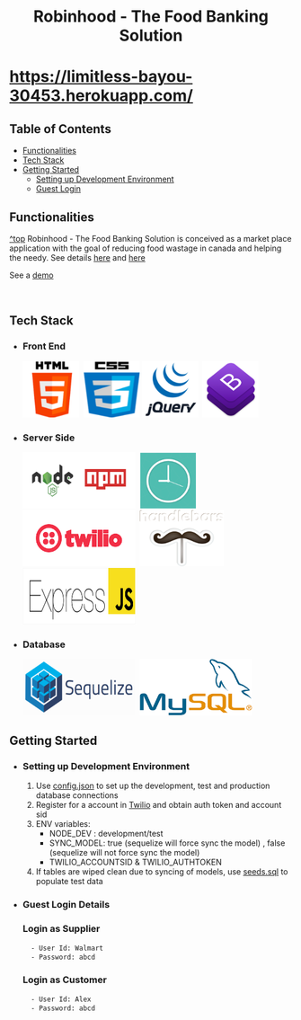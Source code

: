 <h1 align="center">Robinhood - The Food Banking Solution<h1>

https://limitless-bayou-30453.herokuapp.com/

## Table of Contents
- [Functionalities](#functionalities)
- [Tech Stack](#tech-stack)
- [Getting Started](#getting-started)
    - [Setting up Development Environment](#setting-up-dev)
    - [Guest Login](#guest-login)


## Functionalities
[^top](#table-of-contents)
Robinhood - The Food Banking Solution is conceived as a market place application with the goal of reducing food wastage in canada and helping the needy.
See details [here](https://docs.google.com/presentation/d/1d0PaSPEma_IvDEyWf1BqwvO4V6KQUAP8s9c3zTwznUI/edit#slide=id.g25f6af9dd6_0_0) and [here](https://docs.google.com/document/d/1qiPuIMSbRDIKME2O2p943VMcx8lfbg7kezr6QB0kIJw/edit)

See a [demo](https://youtu.be/_7nJGRfqWGw)

<br>

## Tech Stack

 - ### Front End
    <img src="./public/img/html.png" width="100" height="100"> 
    <img src="./public/img/css.png" width="100" height="100">
    <img src="./public/img/jquery.png" width="100" height="100"> 
    <img src="./public/img/bootstrap.png" width="100" height="100">

- ### Server Side
    <img src="./public/img/npm.png" width="200" height="100"> 
    <img src="./public/img/moemnt.png" width="100" height="100"> 
    <img src="./public/img/twilio.png" width="200" height="100"> 
    <img src="./public/img/handlebars_logo.png" width="150" height="100"> 
    <img src="./public/img/express.png" width="200" height="100"> 

- ### Database
    <img src="./public/img/sequelize.png" width="200" height="100"> 
    <img src="./public/img/mysql.png" width="200" height="100"> 


## Getting Started

- ### Setting up Development Environment
    1. Use [config.json](./config/config.json) to set up the development, test and production database connections
    2. Register for a account in [Twilio](https://www.twilio.com) and obtain auth token and account sid
    3. ENV variables:
        - NODE_DEV : development/test
        - SYNC_MODEL: true (sequelize will force sync the model) , false (sequelize will not force sync the model)
        - TWILIO_ACCOUNTSID & TWILIO_AUTHTOKEN 
    4. If tables are wiped clean due to syncing of models, use [seeds.sql](./models/seeds.sql) to populate test data

- ### Guest Login Details
    ### Login as Supplier
        - User Id: Walmart
        - Password: abcd
    ### Login as Customer
        - User Id: Alex
        - Password: abcd

